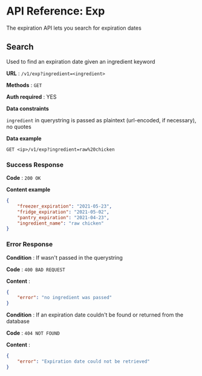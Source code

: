 
# API Reference: Exp

The expiration API lets you search for expiration dates

## Search

Used to find an expiration date given an ingredient keyword

**URL** : `/v1/exp?ingredient=<ingredient>`

**Methods** : `GET`

**Auth required** : YES

**Data constraints**

`ingredient` in querystring is passed as plaintext (url-encoded, if necessary), no quotes

**Data example**

`GET <ip>/v1/exp?ingredient=raw%20chicken`

### Success Response

**Code** : `200 OK`

**Content example**

```json
{
	"freezer_expiration": "2021-05-23",
	"fridge_expiration": "2021-05-02",
	"pantry_expiration": "2021-04-23",
	"ingredient_name": "raw chicken"
}
```

### Error Response

**Condition** : If <ingredient> wasn't passed in the querystring

**Code** : `400 BAD REQUEST`

**Content** :

```json
{
    "error": "no ingredient was passed"
}
```

**Condition** : If an expiration date couldn't be found or returned from the database

**Code** : `404 NOT FOUND`

**Content** :

```json
{
    "error": "Expiration date could not be retrieved"
}
```
